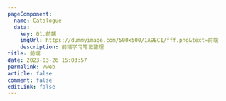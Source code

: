 ```yaml
---
pageComponent: 
  name: Catalogue
  data: 
    key: 01.前端
    imgUrl: https://dummyimage.com/500x500/1A9EC1/fff.png&text=前端
    description: 前端学习笔记整理
title: 前端
date: 2023-03-26 15:03:57
permalink: /web
article: false
comment: false
editLink: false
---
```

